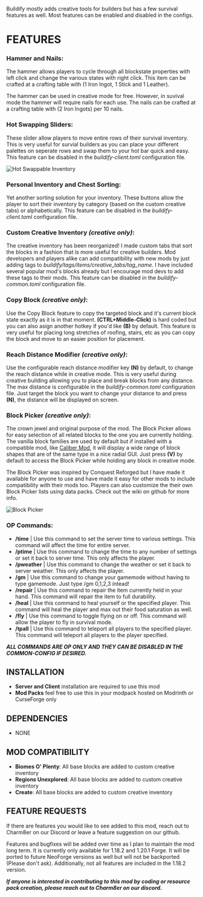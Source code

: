Buildify mostly adds creative tools for builders but has a few survival features as well. Most features can be enabled and disabled in the configs.

# **FEATURES**
### Hammer and Nails:
The hammer allows players to cycle through all blockstate properties with left click and change the various states with right click.  This item can be crafted at a crafting table with (1 Iron Ingot, 1 Stick and 1 Leather).

The hammer can be used in creative mode for free.  However, in suvival mode the hammer will require nails for each use.  The nails can be crafted at a crafting table with (2 Iron Ingots) per 10 nails.

### Hot Swapping Sliders:
These slider allow players to move entire rows of their survival inventory.  This is very useful for survial builders as you can place your different palettes on seperate rows and swap them to your hot bar quick and easy.  This feature can be disabled in the _buildify-client.toml_ configuration file.

![Hot Swappable Inventory](https://cdn.modrinth.com/data/cached_images/4fc02d42191532ae8f0cbea142538bdd6c6e67c6.png)

### Personal Inventory and Chest Sorting:
Yet another sorting solution for your inventory.  These buttons allow the player to sort their inventory by category (based on the custom creative tabs) or alphabetically.  This feature can be disabled in the _buildify-client.toml_ configuration file.

### Custom Creative Inventory _(creative only)_:
The creative inventory has been reorganized!  I made custom tabs that sort the blocks in a fashion that is more useful for creative builders.  Mod developers and players alike can add compatibility with new mods by just adding tags to _buildify/tags/items/creative_tabs/tag_name_.  I have included several popular mod's blocks already but I encourage mod devs to add these tags to their mods.  This feature can be disabled in the _buildify-common.toml_ configuration file.

### Copy Block _(creative only)_:
Use the Copy Block feature to copy the targeted block and it's current block state exactly as it is in that moment.  **(CTRL+Middle-Click)** is hard coded but you can also asign another hotkey if you'd like **(B)** by default.  This feature is very useful for placing long stretches of roofing, stairs, etc as you can copy the block and move to an easier position for placement.

### Reach Distance Modifier _(creative only)_:
Use the configurable reach distance modifier key **(N)** by default, to change the reach distance while in creative mode.  This is very useful during creative building allowing you to place and break blocks from any distance.  The max distance is configurable in the _buildify-common.toml_ configuration file.  Just target the block you want to change your distance to and press **(N)**, the distance will be displayed on screen.

### Block Picker _(creative only)_:
The crown jewel and original purpose of the mod.  The Block Picker allows for easy selection of all related blocks to the one you are currently holding.  The vanilla block families are used by default but if installed with a compatible mod, like [Caliber Mod](https://modrinth.com/mod/caliber-mod), it will display a wide range of block shapes that are of the same type in a nice radial GUI.  Just press **(V)** by default to access the Block Picker while holding any block in creative mode.

The Block Picker was inspired by Conquest Reforged but I have made it available for anyone to use and have made it easy for other mods to include compatibility with their mods too.  Players can also customize the their own Block Picker lists using data packs.  Check out the wiki on github for more info.

![Block Picker](https://cdn.modrinth.com/data/cached_images/4202a7bd81262f2a7d27e88c244cd583e6e34c1d.png)

### OP Commands:
- **/time** | Use this command to set the server time to various settings.  This command will affect the time for entire server.
- **/ptime** | Use this command to change the time to any number of settings or set it back to server time.  This only affects the player.
- **/pweather** | Use this command to change the weather or set it back to server weather.  This only affects the player. 
- **/gm** | Use this command to change your gamemode without having to type gamemode.  Just type /gm 0,1,2,3 intead!
- **/repair** | Use this command to repair the item currently held in your hand.  This command will repair the item to full durability.
- **/heal** | Use this command to heal yourself or the specified player.  This command will heal the player and max out their food saturation as well.
- **/fly** | Use this command to toggle flying on or off.  This command will allow the player to fly in survival mode.
- **/tpall** | Use this command to teleport all players to the specified player.  This command will teleport all players to the player specified.

**_ALL COMMANDS ARE OP ONLY AND THEY CAN BE DISABLED IN THE COMMON-CONFIG IF DESIRED._**

## **INSTALLATION**
- **Server and Client** installation are required to use this mod
- **Mod Packs** feel free to use this in your modpack hosted on Modrinth or CurseForge only

## **DEPENDENCIES**
- NONE

## **MOD COMPATIBILITY**
- **Biomes O' Plenty**: All base blocks are added to custom creative inventory
- **Regions Unexplored**: All base blocks are added to custom creative inventory
- **Create**: All base blocks are added to custom creative inventory

## **FEATURE REQUESTS**
If there are features you would like to see added to this mod, reach out to Charm8er on our Discord or leave a feature suggestion on our github.

Features and bugfixes will be added over time as I plan to maintain the mod long term.  It is currently only available for 1.18.2 and 1.20.1 Forge.  It will be ported to future NeoForge versions as well but will not be backported (Please don't ask).  Additionally, not all features are included in the 1.18.2 version.

**_If anyone is interested in contributing to this mod by coding or resource pack creation, please reach out to Charm8er on our discord._**

